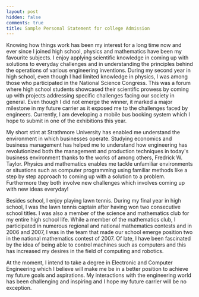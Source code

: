 ```yaml
---
layout: post
hidden: false
comments: true
title: Sample Personal Statement for college Admission
---
```


Knowing how things work has been my interest for a long time now and ever since I joined high school, physics and mathematics have been my favourite subjects. I enjoy applying scientific knowledge in coming up with solutions to everyday challenges and in understanding the principles behind the operations of various engineering inventions. During my second year in high school, even though I had limited knowledge in physics, I was among those who participated in the National Science Congress. This was a forum where high school students showcased their scientific prowess by coming up with projects addressing specific challenges facing our society in general. Even though I did not emerge the winner, it marked a major milestone in my future carrier as it exposed me to the challenges faced by engineers. Currently, I am developing a mobile bus booking system which I hope to submit in one of the exhibitions this year.

My short stint at Strathmore University has enabled me understand the environment in which businesses operate. Studying economics and business management has helped me to understand how engineering has revolutionized both the management and production techniques in today's business environment thanks to the works of among others, Fredrick W. Taylor. Physics and mathematics enables me tackle unfamiliar environments or situations such as computer programming using familiar methods like a step by step approach to coming up with a solution to a problem. Furthermore they both involve new challenges which involves coming up with new ideas everyday!

Besides school, I enjoy playing lawn tennis. During my final year in high school, I was the lawn tennis captain after having won two consecutive school titles. I was also a member of the science and mathematics club for my entire high school life. While a member of the mathematics club, I participated in numerous regional and national mathematics contests and in 2006 and 2007, I was in the team that made our school emerge position two in the national mathematics contest of 2007. Of late, I have been fascinated by the idea of being able to control machines such as computers and this has increased my desires in the field of computing and robotics.

At the moment, I intend to take a degree in Electronic and Computer Engineering which I believe will make me be in a better position to achieve my future goals and aspirations. My interactions with the engineering world has been challenging and inspiring and I hope my future carrier will be no exception.
